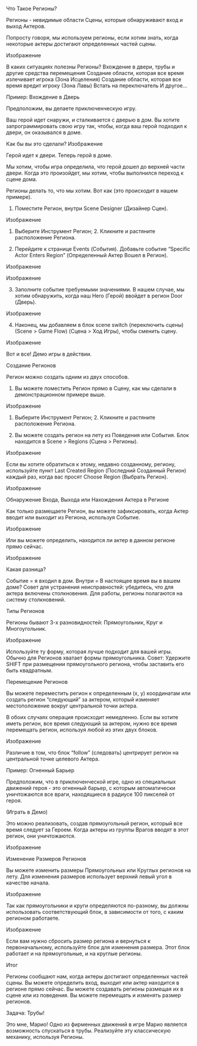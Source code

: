 Что Такое Регионы?

Регионы - невидимые области Сцены, которые обнаруживают вход и выход Актеров.

Попросту говоря, мы используем регионы, если хотим знать, когда некоторые актеры достигают определенных частей сцены.

Изображение


В каких ситуациях полезны Регионы?
Вхождение в двери, трубы и другие средства перемещения
Создание области, которая все время излечивает игрока (Зона Исцеления)
Создание области, которая все время вредит игроку (Зона Лавы)
Встать на переключатель
И другое...

Пример: Вхождение в Дверь

Предположим, вы делаете приключенческую игру.

Ваш герой идет снаружи, и сталкивается с дверью в дом. Вы хотите запрограммировать свою игру так, чтобы, когда ваш герой подходил к двери, он оказывался в доме.

Как бы вы это сделали?
Изображение

Герой идет к двери. Теперь герой в доме.


Мы хотим, чтобы игра определила, что герой дошел до верхней части двери. Когда это произойдет, мы хотим, чтобы выполнился переход к сцене дома.

Регионы делать то, что мы хотим. Вот как (это происходит в нашем примере).

1) Поместите Регион, внутри Scene Designer (Дизайнер Сцен).

Изображение

1. Выберите Инструмент Регион; 2. Кликните и растяните расположение Региона.


2) Перейдите к странице Events (События). Добавьте событие “Specific Actor Enters Region” (Определенный Актер Вошел в Регион).

Изображение


Изображение


3) Заполните событие требуемыми значениями. В нашем случае, мы хотим обнаружить, когда наш Hero (Герой) ввойдет в регион Door (Дверь).

Изображение


4) Наконец, мы добавляем в блок scene switch (переключить сцены) (Scene > Game Flow) (Сцена > Ход Игры), чтобы сменить сцену.

Изображение


Вот и все! Демо игры в действии.

Создание Регионов

Регион можно создать одним из двух способов.

1) Вы можете поместить Регион прямо в Сцену, как мы сделали в демонстрационном примере выше.

Изображение

1. Выберите Инструмент Регион; 2. Кликните и растяните расположение Региона.


2) Вы можете создать регион на лету из Поведения или События. Блок находится в Scene > Regions (Сцена > Регионы).

Изображение


Если вы хотите обратиться к этому, недавно созданному, региону, используйте пункт Last Created Region (Последний Созданный Регион) каждый раз, когда вас просят Choose Region (Выбрать Регион).

Изображение


Обнаружение Входа, Выхода или Нахождения Актера в Регионе

Как только размещаете Регион, вы можете зафиксировать, когда Актер вводит или выходит из Региона, используя Событие.

Изображение


Или вы можете определить, находится ли актер в данном регионе прямо сейчас.

Изображение


Какая разница?

Событие = я входил в дом.
Внутри = В настоящее время вы в вашем доме?
Совет для устранения неисправностей: убедитесь, что для актера включены столкновения. Для работы, регионы полагаются на систему столкновений.


Типы Регионов

Регионы бывают 3-х разновидностей: Прямоугольник, Круг и Многоугольник.

Изображение


Используйте ту форму, которая лучше подходит для вашей игры. Обычно для Регионов хватает формы прямоугольника.
Совет: Удержите SHIFT при размещении прямоугольного региона, чтобы заставить его быть квадратным.


Перемещение Регионов

Вы можете переместить регион к определенным (x, y) координатам или создать регион “следующий” за актером, который изменяет местоположение вокруг центральной точки актера.

В обоих случаях операция происходит немедленно. Если вы хотите иметь регион, все время следующий за актером, нужно все время перемещать регион, используя любой из этих двух блоков.

Изображение


Различие в том, что блок “follow” (следовать) центрирует регион на центральной точке целевого Актера.

Пример: Огненный Барьер

Предположим, что в приключенческой игре, одно из специальных движений героя - это огненный барьер, с которым автоматически уничтожаются все враги, находящиеся в радиусе 100 пикселей от героя.

(Играть в Демо)

Это можно реализовать, создав прямоугольный регион, который все время следует за Героем. Когда актеры из группы Врагов вводят в этот регион, они уничтожаются.

Изображение


Изменение Размеров Регионов

Вы можете изменить размеры Прямоугольных или Круглых регионов на лету. Для изменения размеров использует верхний левый угол в качестве начала.

Изображение


Так как прямоугольники и круги определяются по-разному, вы должны использовать соответствующий блок, в зависимости от того, с каким регионом работаете.

Изображение


Если вам нужно сбросить размер региона и вернуться к первоначальному, используйте блок для изменения размера. Этот блок работает и на прямоугольные, и на круглые регионы.

Итог

Регионы сообщают нам, когда актеры достигают определенных частей сцены.
Вы можете определить вход, выходит или актер находится в регионе прямо сейчас.
Вы можете создавать регионы размещая их в сцене или из поведения.
Вы можете перемещать и изменять размер регионов.

Задача: Трубы!

Это мне, Марио! Одно из фирменных движений в игре Марио является возможность спускаться в трубы. Реализуйте эту классическую механику, используя Регионы.

